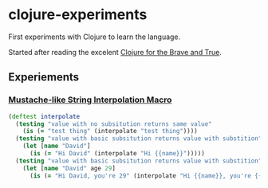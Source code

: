 # clojure-experiments

First experiments with Clojure to learn the language.

Started after reading the excelent [Clojure for the Brave and True](http://www.braveclojure.com).

## Experiements

### [Mustache-like String Interpolation Macro](src/clojure_experiments/interpolate.clj)

```clojure
(deftest interpolate
  (testing "value with no subsitution returns same value"
    (is (= "test thing" (interpolate "test thing"))))
  (testing "value with basic subsitution returns value with substition"
    (let [name "David"]
      (is (= "Hi David" (interpolate "Hi {{name}}")))))
  (testing "value with basic subsitution returns value with substition"
    (let [name "David" age 29]
      (is (= "Hi David, you're 29" (interpolate "Hi {{name}}, you're {{age}}"))))))
```
